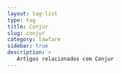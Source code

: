 ```yaml
---
layout: tag-list
type: tag
title: Conjur
slug: conjur
category: lawfare
sidebar: true
description: >
   Artigos relacionados com Conjur
---
```

